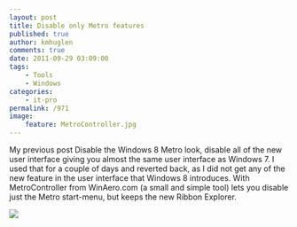 ```yaml
---
layout: post
title: Disable only Metro features
published: true
author: kmhuglen
comments: true
date: 2011-09-29 03:09:00
tags:
    - Tools
    - Windows
categories:
    - it-pro
permalink: /971
image:
    feature: MetroController.jpg
---
```

My previous post Disable the Windows 8 Metro look, disable all of the new user interface giving you almost the same user interface as Windows 7. I used that for a couple of days and reverted back, as I did not get any of the new feature in the user interface that Windows 8 introduces. With MetroController from WinAero.com (a small and simple tool) lets you disable just the Metro start-menu, but keeps the new Ribbon Explorer.

![][1]

 [1]: /wp-content/uploads/MetroController.jpg